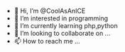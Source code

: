 - 👋 Hi, I’m @CoolAsAnICE
- 👀 I’m interested in programming
- 🌱 I’m currently learning php,python
- 💞️ I’m looking to collaborate on ...
- 📫 How to reach me ...

<!---
CoolAsAnICE/CoolAsAnICE is a ✨ special ✨ repository because its `README.md` (this file) appears on your GitHub profile.
You can click the Preview link to take a look at your changes.
--->
